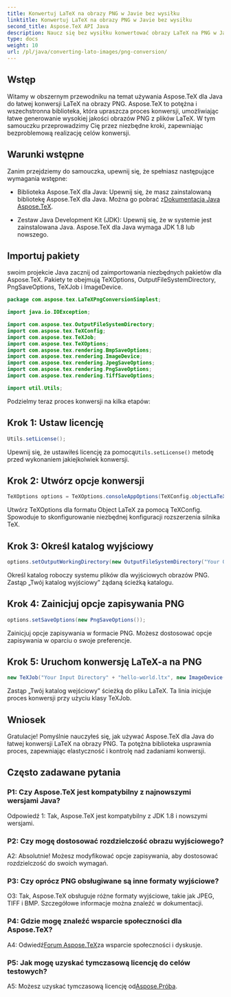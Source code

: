 ```yaml
---
title: Konwertuj LaTeX na obrazy PNG w Javie bez wysiłku
linktitle: Konwertuj LaTeX na obrazy PNG w Javie bez wysiłku
second_title: Aspose.TeX API Java
description: Naucz się bez wysiłku konwertować obrazy LaTeX na PNG w Javie przy użyciu Aspose.TeX. Postępuj zgodnie z naszym przewodnikiem krok po kroku, aby zapewnić bezproblemową integrację.
type: docs
weight: 10
url: /pl/java/converting-lato-images/png-conversion/
---
```

## Wstęp

Witamy w obszernym przewodniku na temat używania Aspose.TeX dla Java do łatwej konwersji LaTeX na obrazy PNG. Aspose.TeX to potężna i wszechstronna biblioteka, która upraszcza proces konwersji, umożliwiając łatwe generowanie wysokiej jakości obrazów PNG z plików LaTeX. W tym samouczku przeprowadzimy Cię przez niezbędne kroki, zapewniając bezproblemową realizację celów konwersji.

## Warunki wstępne

Zanim przejdziemy do samouczka, upewnij się, że spełniasz następujące wymagania wstępne:

-  Biblioteka Aspose.TeX dla Java: Upewnij się, że masz zainstalowaną bibliotekę Aspose.TeX dla Java. Można go pobrać z[Dokumentacja Java Aspose.TeX](https://reference.aspose.com/tex/java/).

- Zestaw Java Development Kit (JDK): Upewnij się, że w systemie jest zainstalowana Java. Aspose.TeX dla Java wymaga JDK 1.8 lub nowszego.

## Importuj pakiety

swoim projekcie Java zacznij od zaimportowania niezbędnych pakietów dla Aspose.TeX. Pakiety te obejmują TeXOptions, OutputFileSystemDirectory, PngSaveOptions, TeXJob i ImageDevice.

```java
package com.aspose.tex.LaTeXPngConversionSimplest;

import java.io.IOException;

import com.aspose.tex.OutputFileSystemDirectory;
import com.aspose.tex.TeXConfig;
import com.aspose.tex.TeXJob;
import com.aspose.tex.TeXOptions;
import com.aspose.tex.rendering.BmpSaveOptions;
import com.aspose.tex.rendering.ImageDevice;
import com.aspose.tex.rendering.JpegSaveOptions;
import com.aspose.tex.rendering.PngSaveOptions;
import com.aspose.tex.rendering.TiffSaveOptions;

import util.Utils;
```

Podzielmy teraz proces konwersji na kilka etapów:

## Krok 1: Ustaw licencję

```java
Utils.setLicense();
```

 Upewnij się, że ustawiłeś licencję za pomocą`Utils.setLicense()` metodę przed wykonaniem jakiejkolwiek konwersji.

## Krok 2: Utwórz opcje konwersji

```java
TeXOptions options = TeXOptions.consoleAppOptions(TeXConfig.objectLaTeX());
```

Utwórz TeXOptions dla formatu Object LaTeX za pomocą TeXConfig. Spowoduje to skonfigurowanie niezbędnej konfiguracji rozszerzenia silnika TeX.

## Krok 3: Określ katalog wyjściowy

```java
options.setOutputWorkingDirectory(new OutputFileSystemDirectory("Your Output Directory"));
```

Określ katalog roboczy systemu plików dla wyjściowych obrazów PNG. Zastąp „Twój katalog wyjściowy” żądaną ścieżką katalogu.

## Krok 4: Zainicjuj opcje zapisywania PNG

```java
options.setSaveOptions(new PngSaveOptions());
```

Zainicjuj opcje zapisywania w formacie PNG. Możesz dostosować opcje zapisywania w oparciu o swoje preferencje.

## Krok 5: Uruchom konwersję LaTeX-a na PNG

```java
new TeXJob("Your Input Directory" + "hello-world.ltx", new ImageDevice(), options).run();
```

Zastąp „Twój katalog wejściowy” ścieżką do pliku LaTeX. Ta linia inicjuje proces konwersji przy użyciu klasy TeXJob.

## Wniosek

Gratulacje! Pomyślnie nauczyłeś się, jak używać Aspose.TeX dla Java do łatwej konwersji LaTeX na obrazy PNG. Ta potężna biblioteka usprawnia proces, zapewniając elastyczność i kontrolę nad zadaniami konwersji.

## Często zadawane pytania

### P1: Czy Aspose.TeX jest kompatybilny z najnowszymi wersjami Java?

Odpowiedź 1: Tak, Aspose.TeX jest kompatybilny z JDK 1.8 i nowszymi wersjami.

### P2: Czy mogę dostosować rozdzielczość obrazu wyjściowego?

A2: Absolutnie! Możesz modyfikować opcje zapisywania, aby dostosować rozdzielczość do swoich wymagań.

### P3: Czy oprócz PNG obsługiwane są inne formaty wyjściowe?

O3: Tak, Aspose.TeX obsługuje różne formaty wyjściowe, takie jak JPEG, TIFF i BMP. Szczegółowe informacje można znaleźć w dokumentacji.

### P4: Gdzie mogę znaleźć wsparcie społeczności dla Aspose.TeX?

 A4: Odwiedź[Forum Aspose.TeX](https://forum.aspose.com/c/tex/47)za wsparcie społeczności i dyskusje.

### P5: Jak mogę uzyskać tymczasową licencję do celów testowych?

 A5: Możesz uzyskać tymczasową licencję od[Aspose.Próba](https://purchase.aspose.com/temporary-license/).